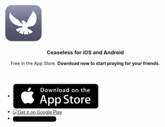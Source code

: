 <section id="download" class="box">
  <span class="image left">
    <img src="images/iphone/appicon_rounded.png"/><br/>
  </span>
  <header>
  <h3>Ceaseless for iOS and Android</h3>
  <p>Free in the App Store. <strong>Download now to start praying for your friends.</strong></p>
  </header>
  <ul class="download-buttons">
    <li>
      <a href="https://itunes.apple.com/us/app/ceaseless/id973610764?mt=8">
        <img class="fit" style="vertical-align: middle" src="images/appstore/Download_on_the_App_Store_Badge_US-UK_135x40.svg"/>
      </a>
    </li>
    <li>
      <a href="https://play.google.com/store/apps/details?id=org.theotech.ceaselessandroid&hl=en&utm_source=global_co&utm_medium=prtnr&utm_content=Mar2515&utm_campaign=PartBadge&pcampaignid=MKT-Other-global-all-co-prtnr-py-PartBadge-Mar2515-1"><img class="fit" style="vertical-align:middle; height:40px" alt="Get it on Google Play" src="https://play.google.com/intl/en_us/badges/images/generic/en-play-badge.png" /></a>
      </a> 
    </li>
    <li>
      <a href="windows_waitlist.html" style="border-radius:6px;background-color:black;height:40px;vertical-align:middle;padding:0 10px;" class="button">
        <i class="fa fa-windows" style="font-size:20px;"></i>&nbsp;Windows Waitlist
      </a> 
    </li>
  </ul>
</section>

